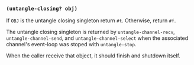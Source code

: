 
### `(untangle-closing? obj)`

If `OBJ` is the untangle closing singleton return `#t`. Otherwise,
return `#f`.

The untangle closing singleton is returned by `untangle-channel-recv`,
`untangle-channel-send`, and `untangle-channel-select` when the
associated channel's event-loop was stoped with `untangle-stop`.

When the caller receive that object, it should finish and shutdown
itself.
